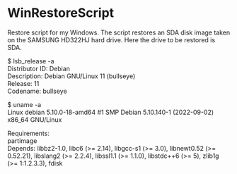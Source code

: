 # WinRestoreScript
Restore script for my Windows. The script restores an SDA disk image taken on the SAMSUNG HD322HJ hard drive. Here the drive to be restored is SDA.

$ lsb_release -a</br>
Distributor ID:	Debian</br>
Description:	Debian GNU/Linux 11 (bullseye)</br>
Release:	11</br>
Codename:	bullseye</br>

$ uname -a</br>
Linux debian 5.10.0-18-amd64 #1 SMP Debian 5.10.140-1 (2022-09-02) x86_64 GNU/Linux

Requirements:</br>
partimage</br>
Depends: libbz2-1.0, libc6 (>= 2.14), libgcc-s1 (>= 3.0), libnewt0.52 (>= 0.52.21), libslang2 (>= 2.2.4), libssl1.1 (>= 1.1.0), libstdc++6 (>= 5), zlib1g (>= 1:1.2.3.3), fdisk
